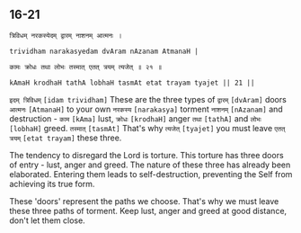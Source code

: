 ## 16-21


```shloka-sa
त्रिविधम् नरकस्येदम् द्वारम् नाशनम् आत्मनः ।
```
```shloka-sa-hk
trividham narakasyedam dvAram nAzanam AtmanaH |
```
```shloka-sa
कामः क्रोधः तथा लोभः तस्मात् एतत् त्रयम् त्यजेत् ॥ २१ ॥
```
```shloka-sa-hk
kAmaH krodhaH tathA lobhaH tasmAt etat trayam tyajet || 21 ||
```

`इदम् त्रिविधम्` `[idam trividham]` These are the three types of `द्वारम्` `[dvAram]` doors `आत्मनः` `[AtmanaH]` to your own `नरकस्य` `[narakasya]` torment `नाशनम्` `[nAzanam]` and destruction - `काम` `[kAma]` lust, `क्रोधः` `[krodhaH]` anger `तथा` `[tathA]` and `लोभः` `[lobhaH]` greed. `तस्मात्` `[tasmAt]` That's why `त्यजेत्` `[tyajet]` you must leave `एतत् त्रयम्` `[etat trayam]` these three.

The tendency to disregard the Lord is torture. This torture has three doors of entry - lust, anger and greed. The nature of these three has already been elaborated. Entering them leads to self-destruction, preventing the Self from achieving its true form. 



These 'doors' represent the paths we choose. That's why we must leave these three paths of torment. Keep lust, anger and greed at good distance, don't let them close.

